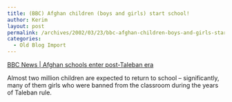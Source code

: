 ```yaml
---
title: (BBC) Afghan children (boys and girls) start school!
author: Kerim
layout: post
permalink: /archives/2002/03/23/bbc-afghan-children-boys-and-girls-start-school/
categories:
  - Old Blog Import
---
```

<a href="http://news.bbc.co.uk/hi/english/world/south_asia/newsid_1889000/1889386.stm" onclick="_gaq.push(['_trackEvent', 'outbound-article', 'http://news.bbc.co.uk/hi/english/world/south_asia/newsid_1889000/1889386.stm', 'BBC News | Afghan schools enter post-Taleban era ']);" >BBC News | Afghan schools enter post-Taleban era </a> 

Almost two million children are expected to return to school &#8211; significantly, many of them girls who were banned from the classroom during the years of Taleban rule.

